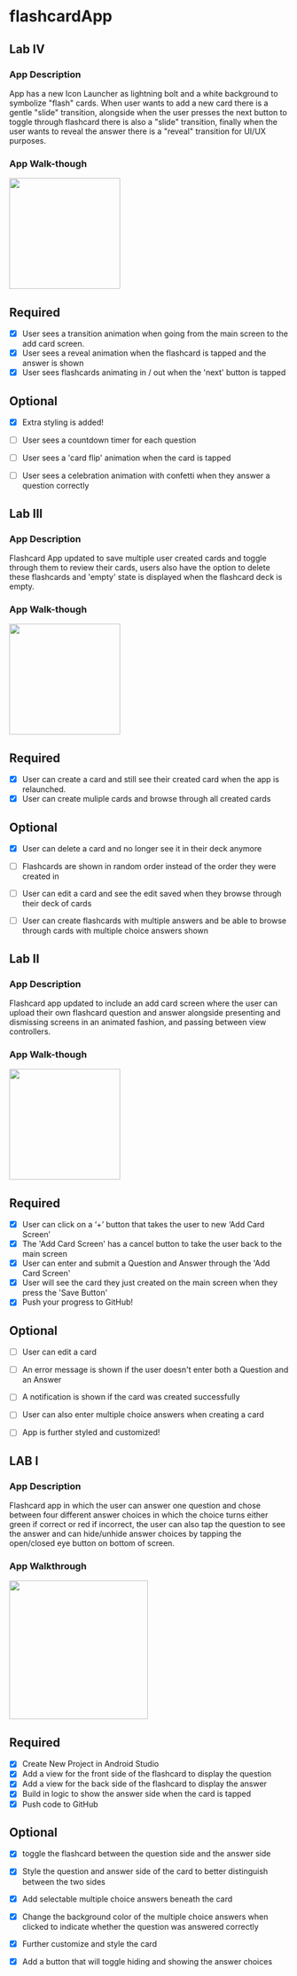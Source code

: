 # flashcardApp

## Lab IV

### App Description
App has a new Icon Launcher as lightning bolt and a white background to symbolize "flash" cards. When user wants to add a new card there is a gentle "slide" transition, alongside when the user presses the next button to toggle through flashcard there is also a "slide" transition, finally when the user wants to reveal the answer there is a "reveal" transition for UI/UX purposes. 

### App Walk-though

<img src="https://github.com/JavierCunat/flashcardApp/blob/main/lab6flashcardApp.gif" width=200><br>

## Required
- [x] User sees a transition animation when going from the main screen to the add card screen.
- [x] User sees a reveal animation when the flashcard is tapped and the answer is shown
- [x] User sees flashcards animating in / out when the 'next' button is tapped

## Optional
- [x] Extra styling is added!
- [ ] User sees a countdown timer for each question
- [ ] User sees a 'card flip' animation when the card is tapped
- [ ] User sees a celebration animation with confetti when they answer a question correctly


## Lab III

### App Description
Flashcard App updated to save multiple user created cards and toggle through them to review their cards, users also have the option to delete these flashcards and 'empty' state is displayed when the flashcard deck is empty.

### App Walk-though

<img src="https://github.com/JavierCunat/flashcardApp/blob/main/lab5flashcardAppFixed.gif" width=200><br>

## Required
- [x] User can create a card and still see their created card when the app is relaunched.
- [x] User can create muliple cards and browse through all created cards

## Optional
- [x] User can delete a card and no longer see it in their deck anymore
- [ ] Flashcards are shown in random order instead of the order they were created in
- [ ] User can edit a card and see the edit saved when they browse through their deck of cards
- [ ] User can create flashcards with multiple answers and be able to browse through cards with multiple choice answers shown


## Lab II

### App Description
Flashcard app updated to include an add card screen where the user can upload their own flashcard question and answer alongside presenting and dismissing screens in an animated fashion, and passing between view controllers.

### App Walk-though
<img src="https://github.com/JavierCunat/flashcardApp/blob/main/lab4flashcardAppFixed.gif" width=200><br>

## Required
- [x] User can click on a ‘+’ button that takes the user to new ‘Add Card Screen’
- [x] The 'Add Card Screen' has a cancel button to take the user back to the main screen
- [x] User can enter and submit a Question and Answer through the 'Add Card Screen'
- [x] User will see the card they just created on the main screen when they press the 'Save Button'
- [x] Push your progress to GitHub!

## Optional
- [ ] User can edit a card
- [ ] An error message is shown if the user doesn't enter both a Question and an Answer
- [ ] A notification is shown if the card was created successfully
- [ ] User can also enter multiple choice answers when creating a card
- [ ] App is further styled and customized!


## LAB I

### App Description
Flashcard app in which the user can answer one question and chose between four different answer choices in which the choice turns either green if correct or red if incorrect, the user can also tap the question to see the answer and can hide/unhide answer choices by tapping the open/closed eye button on bottom of screen.

### App Walkthrough
<img src="https://github.com/JavierCunat/flashcardApp/blob/322c03f54467cd259c145fe5a6f549260a5fe8de/lab2flashcardApp.gif" width="250">

## Required
- [x] Create New Project in Android Studio
- [x] Add a view for the front side of the flashcard to display the question
- [x] Add a view for the back side of the flashcard to display the answer
- [x] Build in logic to show the answer side when the card is tapped
- [x] Push code to GitHub

## Optional
- [x] toggle the flashcard between the question side and the answer side
- [x] Style the question and answer side of the card to better distinguish between the two sides
- [x] Add selectable multiple choice answers beneath the card
- [x] Change the background color of the multiple choice answers when clicked to indicate whether the question was answered correctly
- [x] Further customize and style the card
- [x] Add a button that will toggle hiding and showing the answer choices



